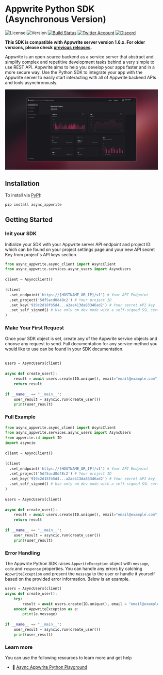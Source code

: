 # Appwrite Python SDK (Asynchronous Version)

![License](https://img.shields.io/github/license/appwrite/sdk-for-python.svg?style=flat-square)
![Version](https://img.shields.io/badge/api%20version-1.6.0-blue.svg?style=flat-square)
[![Build Status](https://img.shields.io/travis/com/appwrite/sdk-generator?style=flat-square)](https://travis-ci.com/appwrite/sdk-generator)
[![Twitter Account](https://img.shields.io/twitter/follow/appwrite?color=00acee&label=twitter&style=flat-square)](https://twitter.com/appwrite)
[![Discord](https://img.shields.io/discord/564160730845151244?label=discord&style=flat-square)](https://appwrite.io/discord)

**This SDK is compatible with Appwrite server version 1.6.x. For older versions, please check [previous releases](https://github.com/humarr/async-appwrite/releases).**

Appwrite is an open-source backend as a service server that abstract and simplify complex and repetitive development tasks behind a very simple to use REST API. Appwrite aims to help you develop your apps faster and in a more secure way. Use the Python SDK to integrate your app with the Appwrite server to easily start interacting with all of Appwrite backend APIs and tools asynchronously.

![Appwrite](https://github.com/appwrite/appwrite/raw/main/public/images/github.png)

## Installation

To install via [PyPI](https://pypi.org/):

```bash
pip install async_appwrite
```


## Getting Started

### Init your SDK
Initialize your SDK with your Appwrite server API endpoint and project ID which can be found on your project settings page and your new API secret Key from project's API keys section.

```python
from async_appwrite.async_client import AsyncClient
from async_appwrite.services.async_users import AsyncUsers

client = AsyncClient()

(client
  .set_endpoint('https://[HOSTNAME_OR_IP]/v1') # Your API Endpoint
  .set_project('5df5acd0d48c2') # Your project ID
  .set_key('919c2d18fb5d4...a2ae413da83346ad2') # Your secret API key
  .set_self_signed() # Use only on dev mode with a self-signed SSL cert
)
```

### Make Your First Request
Once your SDK object is set, create any of the Appwrite service objects and choose any request to send. Full documentation for any service method you would like to use can be found in your SDK documentation.

```python

users = AsyncUsers(client)

async def create_user():
    result = await users.create(ID.unique(), email="email@example.com", phone="+123456789", password="password", name="Walter O'Brien")
    return result

if __name__ == "__main__":
    user_result = asyncio.run(create_user())
    print(user_result)
```

### Full Example
```python
from async_appwrite.async_client import AsyncClient
from async_appwrite.services.async_users import AsyncUsers
from appwrite.id import ID
import asyncio

client = AsyncClient()

(client
  .set_endpoint('https://[HOSTNAME_OR_IP]/v1') # Your API Endpoint
  .set_project('5df5acd0d48c2') # Your project ID
  .set_key('919c2d18fb5d4...a2ae413da83346ad2') # Your secret API key
  .set_self_signed() # Use only on dev mode with a self-signed SSL cert
)

users = AsyncUsers(client)

async def create_user():
    result = await users.create(ID.unique(), email="email@example.com", phone="+123456789", password="password", name="Walter O'Brien")
    return result

if __name__ == "__main__":
    user_result = asyncio.run(create_user())
    print(user_result)

```

### Error Handling
The Appwrite Python SDK raises `AppwriteException` object with `message`, `code` and `response` properties. You can handle any errors by catching `AppwriteException` and present the `message` to the user or handle it yourself based on the provided error information. Below is an example.

```python
users = AsyncUsers(client)
async def create_user():
    try:
        result = await users.create(ID.unique(), email = "email@example.com", phone = "+123456789", password = "password", name = "Walter O'Brien")
    except AppwriteException as e:
        print(e.message)

if __name__ == "__main__":
    user_result = asyncio.run(create_user())
    print(user_result)
```

### Learn more
You can use the following resources to learn more and get help
- 🚂 [Async Appwrite Python Playground](https://github.com/Humarr/async_appwrite_playground-for-python)


